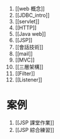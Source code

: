 1. [[web 概念]]
2. [[JDBC_intro]]
3. [[servlet]]
4. [[HTTP]]
5. [[Java web]]
6. [[JSP]]
7. [[會話技術]]
8. [[mail]]
9. [[MVC]]
10. [[三層架構]]
11. [[Filter]]
12. [[Listener]]


# 案例
1. [[JSP 課堂作業]]
2. [[JSP 綜合練習]]